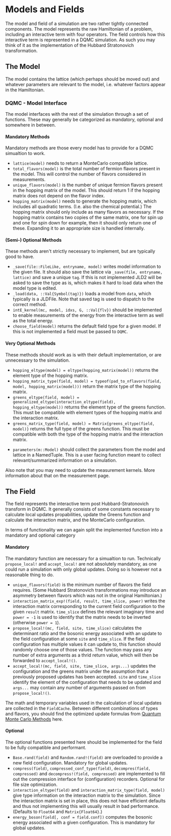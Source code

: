 # Models and Fields

The model and field of a simulation are two rather tightly connected components. The model represents the raw Hamiltonian of a problem, including an interactive term with four operators. The field controls how this interactive term is represented in a DQMC simulation. As such you may think of it as the implementation of the Hubbard Stratonovich transformation.

## The Model

The model contains the lattice (which perhaps should be moved out) and whatever parameters are relevant to the model, i.e. whatever factors appear in the Hamiltonian.

### DQMC - Model Interface

The model interfaces with the rest of the simulation through a set of functions. These may generally be categorized as mandatory, optional and somewhere in between.

#### Mandatory Methods

Mandatory methods are those every model has to provide for a DQMC simualtion to work.

- `lattice(model)` needs to return a MonteCarlo compatible lattice.
- `total_flavors(model)` is the total number of fermion flavors present in the model. This will control the number of flavors considered in measurements.
- `unique_flavors(model)` is the number of unique fermion flavors present in the hopping matrix of the model. This should return 1 if the hopping matrix does not depend on the flavor index. 
- `hopping_matrix(model)` needs to generate the hopping matrix, which includes all quadratic terms. (I.e. also the chemical potential.) The hopping matrix should only include as many flavors as necessary. If the hopping matrix contains two copies of the same matrix, one for spin up and one for spin down for example, then it should only return one of these. Expanding it to an appropriate size is handled internally.

#### (Semi-) Optional Methods

These methods aren't strictly necessary to implement, but are typically good to have.

- `_save(file::FileLike, entryname, model)` writes model information to the given file. It should also save the lattice via `_save(file, entryname, lattice)` and save a unique `tag`. If this is not implemented JLD2 will be asked to save the type as is, which makes it hard to load data when the model type is edited.
- `_load(data, ::Val{Symbol(tag)})` loads a model from `data`, which typically is a JLDFile. Note that saved tag is used to dispatch to the correct method.
- `intE_kernel(mc, model, idxs, G, ::Val{flv})` should be implemented to enable measurements of the energy from the interactive term as well as the total energy. 
- `choose_field(model)` returns the default field type for a given model. If this is not implemented a field must be passed to `DQMC`.

#### Very Optional Methods

These methods should work as is with their default implementation, or are unnecessary to the simulation. 

- `hopping_eltype(model) = eltype(hopping_matrix(model))` returns the element type of the hopping matrix.
- `hopping_matrix_type(field, model) = typeof(pad_to_nflavors(field, model, hopping_matrix(model)))` return the matrix type of the hopping matrix.
- `greens_eltype(field, model) = generalized_eltype(interaction_eltype(field), hopping_eltype(model))` returns the element type of the greens function. This must be compatible with element types of the hopping matrix and the interaction matrix.
- `greens_matrix_type(field, model) = Matrix{greens_eltype(field, model)}` returns the full type of the greens function. This must be compatible with both the type of the hopping matrix and the interaction matrix.
* `parameters(m::Model)` should collect the parameters from the model and lattice in a NamedTuple. This is a user facing function meant to collect relevant/summarized information on a simulation.

Also note that you may need to update the measurement kernels. More information about that on the measurement page.

## The Field

The field represents the interactive term post Hubbard-Stratonovich transform in DQMC. It generally consists of some constants necessary to calculate local updates propabilities, update the Greens function and calculate the interaction matrix, and the MonteCarlo configuration.

In terms of functionality we can again split the implemented function into a mandatory and optional category

#### Mandatory

The mandatory function are necessary for a simualtion to run. Technically `propose_local!` and `accept_local!` are not absolutely mandatory, as one could run a simulation with only global updates. Doing so is however not a reasonable thing to do.

- `unique_flavors(field)` is the minimum number of flavors the field requires. (Some Hubbard Stratonovich transformations may introduce an asymmetry between flavors which was not in the original Hamiltonian.)
- `interaction_matrix_exp!(field, result, time_slice, power)` writes the interaction matrix corresponding to the current field configuration to the given `result` matrix. `time_slice` defines the relevant imaginary time and `power = -1` is used to identify that the matrix needs to be inverted (otherwise `power = 1`).
- `propose_local!(mc, field, site, time_slice)` calculates the determinant ratio and the bosonic energy associated with an update to the field configuration at some `site` and `time_slice`. If the field configuration has multiple values it can update to, this function should randomly choose one of those values. The function may pass any number of extra arguments as a thrid return value, which will then be forwarded to `accept_local!()`.
- `accept_local!(mc, field, site, time_slice, args...)` updates the configuration and the greens matrix under the assumption that a previously proposed updates has been accepted. `site` and `time_slice` identify the element of the configuration that needs to be updated and `args...` may contain any number of arguments passed on from `propose_local!()`.

The math and temporary variables used in the calculation of local updates are collected in the `FieldCache`. Between different combinations of types and flavors, you should find the optimized update formulas from [Quantum Monte Carlo Methods](https://doi.org/10.1017/CBO9780511902581) here. 

#### Optional

The optional functions presented here should be implemented for the field to be fully compatible and performant. 

- `Base.rand(field)` and `Random.rand!(field)` are overloaded to provide a new field configuration. Mandatory for global updates.
- `compress(field)`, `compressed_conf_type(field)`, `decompres(field, compressed)` and `decompress!(field, compressed)` are implemented to fill out the compression interface for (configuration) recorders. Optional for file size optimization.
- `interaction_eltype(field)` and `interaction_matrix_type(field, model)` give type information on the interaction matrix to the simulation. Since the interaction matrix is set in place, this does not have efficient defaults and thus not implementing this will usually result in bad performance. (Defaults to `Float64` and `Matrix{Float64}`.)
- `energy_boson(field[, conf = field.conf])` computes the bosonic energy associated with a given configuration. This is mandatory for global updates.